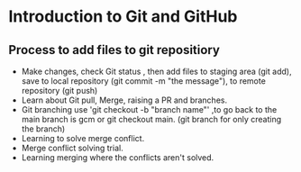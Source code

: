 # Introduction to Git and GitHub 
## Process to add files to git repositiory
+ Make changes, check Git status , then add files to staging area (git add), save to local repository (git commit -m "the message"), to remote repository (git push)
+ Learn about Git pull, Merge, raising a PR and branches.
+ Git branching use 'git checkout -b "branch name"' ,to go back to the main branch is gcm or git checkout main. (git branch for only creating the branch)
+ Learning to solve merge conflict.
+ Merge conflict solving trial.
+ Learning merging where the conflicts aren't solved.
